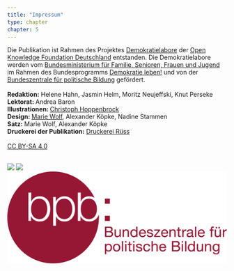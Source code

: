 ```yaml
---
title: "Impressum"
type: chapter
chapter: 5
---
```


Die Publikation ist Rahmen des Projektes <a href="https://demokratielabore.de">Demokratielabore</a> der <a href="https://okfn.de">Open Knowledge Foundation Deutschland</a> entstanden. 
Die Demokratielabore werden vom <a href="http://www.bmfsfj.de">Bundesministerium für Familie, Senioren, Frauen und Jugend</a> im Rahmen des Bundesprogramms <a href="http://www.demokratie-leben.de">Demokratie leben!</a> und von der <a href="https://bpb.de">Bundeszentrale für politische Bildung</a> gefördert.
<br><br>
<b>Redaktion:</b> Helene Hahn, Jasmin Helm, Moritz Neujeffski, Knut Perseke<br>
<b>Lektorat: </b>Andrea Baron<br>
<b>Illustrationen: </b> <a href="http://bildbauer.de">Christoph Hoppenbrock</a><br>
<b>Design: </b> <a href="http://thisisnoteden.com">Marie Wolf</a>, Alexander Köpke, Nadine Stammen<br>
<b>Satz:</b> Marie Wolf, Alexander Köpke<br>
<b>Druckerei der Publikation:</b> <a href="http://www.druckerei-ruess.de/en">Druckerei Rüss</a><br>
<br>
 <a href="https://creativecommons.org/licenses/by-sa/4.0/deed.de">CC BY-SA 4.0</a> 
 <br><br>
 
<img src="/images/logo_okf.jpg"/>
<img src="/images/logo_bmfsjs.jpg"/>
<img src="/images/logo_bpb.jpg"/>
